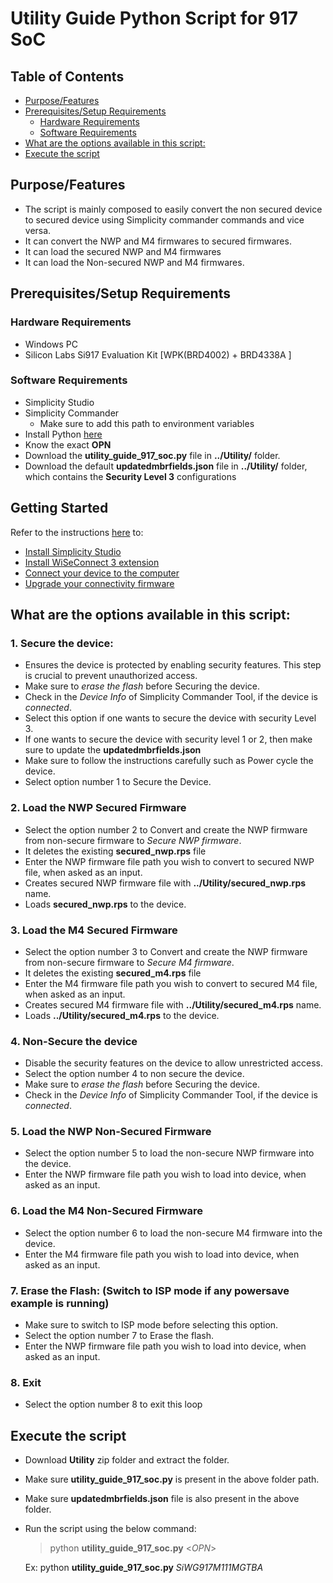 # Utility Guide Python Script for 917 SoC

## Table of Contents

- [Purpose/Features](#purposefeatures)
- [Prerequisites/Setup Requirements](#prerequisitessetup-requirements)
  - [Hardware Requirements](#hardware-requirements)
  - [Software Requirements](#software-requirements)
- [What are the options available in this script:](#what-are-the-options-available-in-this-script)
- [Execute the script](#execute-the-script)

## Purpose/Features

- The script is mainly composed to easily convert the non secured device to secured device using Simplicity commander commands and vice versa. 
- It can convert the NWP and M4 firmwares to secured firmwares.
- It can load the secured NWP and M4 firmwares
- It can load the Non-secured NWP and M4 firmwares.

## Prerequisites/Setup Requirements

### Hardware Requirements

- Windows PC
- Silicon Labs Si917 Evaluation Kit [WPK(BRD4002) + BRD4338A ]

### Software Requirements

- Simplicity Studio 
- Simplicity Commander
  - Make sure to add this path to environment variables
- Install Python [here](https://www.python.org/downloads/) 
- Know the exact **OPN** 
- Download the **utility_guide_917_soc.py** file in **../Utility/** folder.
- Download the default **updatedmbrfields.json** file in **../Utility/** folder, which contains the **Security Level 3** configurations


## Getting Started

Refer to the instructions [here](https://docs.silabs.com/wiseconnect/latest/wiseconnect-getting-started/) to:

- [Install Simplicity Studio](https://docs.silabs.com/wiseconnect/latest/wiseconnect-developers-guide-developing-for-silabs-hosts/#install-simplicity-studio)
- [Install WiSeConnect 3 extension](https://docs.silabs.com/wiseconnect/latest/wiseconnect-developers-guide-developing-for-silabs-hosts/#install-the-wi-se-connect-3-extension)
- [Connect your device to the computer](https://docs.silabs.com/wiseconnect/latest/wiseconnect-developers-guide-developing-for-silabs-hosts/#connect-si-wx91x-to-computer)
- [Upgrade your connectivity firmware](https://docs.silabs.com/wiseconnect/latest/wiseconnect-developers-guide-developing-for-silabs-hosts/#update-si-wx91x-connectivity-firmware)

## What are the options available in this script:

### 1. Secure the device: 
- Ensures the device is protected by enabling security features. This step is crucial to prevent unauthorized access.
- Make sure to *erase the flash* before Securing the device.
- Check in the *Device Info* of Simplicity Commander Tool, if the device is *connected*. 
- Select this option if one wants to secure the device with security Level 3. 
- If one wants to secure the device with security level 1 or 2, then make sure to update the **updatedmbrfields.json**
- Make sure to follow the instructions carefully such as Power cycle the device. 
- Select option number 1 to Secure the Device. 

### 2. Load the NWP Secured Firmware
- Select the option number 2 to Convert and create the NWP firmware from non-secure firmware to *Secure NWP firmware*.
- It deletes the existing **secured_nwp.rps** file 
- Enter the NWP firmware file path you wish to convert to secured NWP file, when asked as an input. 
- Creates secured NWP firmware file with **../Utility/secured_nwp.rps** name. 
- Loads **secured_nwp.rps** to the device.

### 3. Load the M4 Secured Firmware
- Select the option number 3 to Convert and create the NWP firmware from non-secure firmware to *Secure M4 firmware*. 
- It deletes the existing **secured_m4.rps** file
- Enter the M4 firmware file path you wish to convert to secured M4 file, when asked as an input. 
- Creates secured M4 firmware file with **../Utility/secured_m4.rps** name. 
- Loads **../Utility/secured_m4.rps** to the device.

### 4. Non-Secure the device
- Disable the security features on the device to allow unrestricted access. 
- Select the option number 4 to non secure the device.
- Make sure to *erase the flash* before Securing the device.
- Check in the *Device Info* of Simplicity Commander Tool, if the device is *connected*. 

### 5. Load the NWP Non-Secured Firmware
- Select the option number 5 to load the non-secure NWP firmware into the device.
- Enter the NWP firmware file path you wish to load into device, when asked as an input. 

### 6. Load the M4 Non-Secured Firmware
- Select the option number 6 to load the non-secure M4 firmware into the device.
- Enter the M4 firmware file path you wish to load into device, when asked as an input.

### 7. Erase the Flash: (Switch to ISP mode if any powersave example is running)
- Make sure to switch to ISP mode before selecting this option. 
- Select the option number 7 to Erase the flash. 
- Enter the NWP firmware file path you wish to load into device, when asked as an input.

### 8. Exit
- Select the option number 8 to exit this loop

## Execute the script

- Download **Utility** zip folder and extract the folder. 
- Make sure **utility_guide_917_soc.py** is present in the above folder path.
- Make sure **updatedmbrfields.json** file is also present in the above folder.
- Run the script using the below command:
  > python **utility_guide_917_soc.py** <*OPN*>

  Ex: python **utility_guide_917_soc.py** *SiWG917M111MGTBA*

